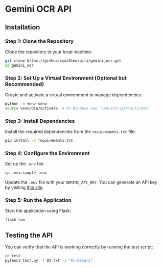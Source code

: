 # Gemini OCR API

## Installation

### Step 1: Clone the Repository
Clone the repository to your local machine:
```bash
git clone https://github.com/Alnuzaili/gemini_ocr.git
cd gemini_ocr
```

### Step 2: Set Up a Virtual Environment (Optional but Recommended)
Create and activate a virtual environment to manage dependencies:
```bash
python -m venv venv
source venv/bin/activate  # On Windows use `venv\Scripts\activate`
```

### Step 3: Install Dependencies
Install the required dependencies from the `requirements.txt` file:
```bash
pip install -r requirements.txt
```

### Step 4: Configure the Environment
Set up the `.env` file:
```bash
cp .env.sample .env
```
Update the `.env` file with your `GEMINI_API_KEY`. You can generate an API key by visiting [this site](https://aistudio.google.com/app/apikey).

### Step 5: Run the Application
Start the application using Flask:
```bash
flask run
```

## Testing the API
You can verify that the API is working correctly by running the test script:
```bash
cd test
python3 test.py -f 03.txt -i "Al-Drsoni"
```

